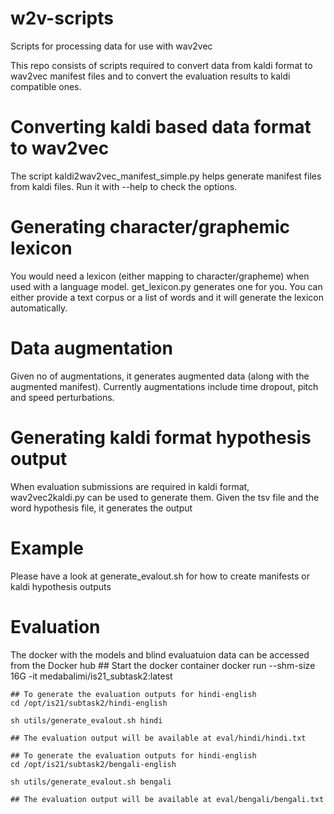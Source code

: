 # w2v-scripts
Scripts for processing data for use with wav2vec

This repo consists of scripts required to convert data from kaldi format to wav2vec manifest files and to convert the evaluation results to kaldi compatible ones.

# Converting kaldi based data format to wav2vec
The script kaldi2wav2vec_manifest_simple.py helps generate manifest files from kaldi files. Run it with --help to check the options.



# Generating character/graphemic lexicon
You would need a lexicon (either mapping to character/grapheme) when used with a language model. get_lexicon.py generates one for you. You can either provide a text corpus or a list of words and it will generate the lexicon automatically.

# Data augmentation
Given no of augmentations, it generates augmented data (along with the augmented manifest). Currently augmentations include time dropout, pitch and speed perturbations.

# Generating kaldi format hypothesis output
When evaluation submissions are required in kaldi format, wav2vec2kaldi.py can be used to generate them. Given the tsv file and the word hypothesis file, it generates the output 


# Example
Please have a look at generate_evalout.sh for how to create manifests or kaldi hypothesis outputs

# Evaluation
The docker with the models and blind evaluatuion data can be accessed from the Docker hub 
    ## Start the docker container
    docker run --shm-size 16G -it medabalimi/is21_subtask2:latest

    ## To generate the evaluation outputs for hindi-english
    cd /opt/is21/subtask2/hindi-english

    sh utils/generate_evalout.sh hindi

    ## The evaluation output will be available at eval/hindi/hindi.txt

    ## To generate the evaluation outputs for hindi-english
    cd /opt/is21/subtask2/bengali-english

    sh utils/generate_evalout.sh bengali

    ## The evaluation output will be available at eval/bengali/bengali.txt

    
    
